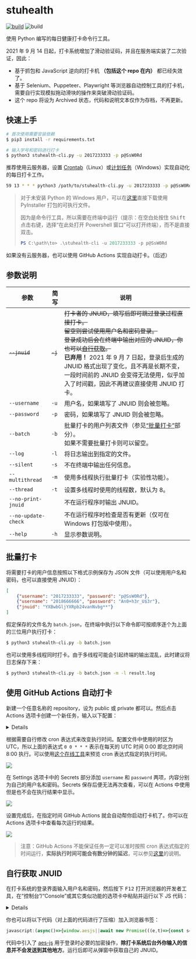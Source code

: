 # stuhealth

[![build](https://github.com/SO-JNU/stuhealth/workflows/build/badge.svg)](https://github.com/SO-JNU/stuhealth/actions) ![build](https://img.shields.io/badge/status-deprecated-red)

使用 Python 编写的每日健康打卡命令行工具。

2021 年 9 月 14 日起，打卡系统增加了滑动验证码，并且在服务端实装了二次验证，因此：

* 基于抓包和 JavaScript 逆向的打卡机 **（包括这个 repo 在内）** 都已经失效了。
* 基于 Selenium、Puppeteer、Playwright 等浏览器自动控制工具的打卡机，需要自行实现模拟拖动滑块的操作来突破滑动验证码。
* 这个 repo 将设为 Archived 状态，代码和说明文本仅作为存档，不再更新。

## 快速上手

```bash
# 首次使用需要安装依赖
$ pip3 install -r requirements.txt

# 输入学号和密码进行打卡
$ python3 stuhealth-cli.py -u 2017233333 -p p@SsW0Rd
```

推荐使用云服务器，设置 [Crontab](https://linuxtools-rst.readthedocs.io/zh_CN/latest/tool/crontab.html)（Linux）或[计划任务](https://juejin.cn/post/6844903939930865677)（Windows）实现自动化的每日打卡工作。

```bash
59 13 * * * python3 /path/to/stuhealth-cli.py -u 2017233333 -p p@SsW0Rd
```

> 对于未安装 Python 的 Windows 用户，可以在[这里](https://nightly.link/SO-JNU/stuhealth/workflows/build/master/stuhealth-cli)直接下载使用 PyInstaller 打包的可执行文件。
>
> 因为是命令行工具，所以需要在终端中运行（提示：在空白处按住 <kbd>Shift</kbd> 点击右键，选择“在此处打开 Powershell 窗口”可以打开终端），而不是直接双击。
>
> ```powershell
> PS C:\path\to> .\stuhealth-cli -u 2017233333 -p p@SsW0Rd
> ```

如果没有云服务器，也可以使用 GitHub Actions 实现自动打卡。（后述）

## 参数说明

| 参数 | 简写 | 说明 |
| - | - | - |
| ~~`--jnuid`~~ | ~~`-j`~~ | ~~打卡者的 JNUID，填写后即可跳过登录过程直接打卡。<br>留空则尝试使用用户名和密码登录。~~<br>~~登录成功后会在终端中输出对应的 JNUID，你也可以[自行获取](#自行获取-jnuid)。~~<br>**已弃用！** 2021 年 9 月 7 日起，登录后生成的 JNUID 格式出现了变化，且不再是长期不变，一段时间前的 JNUID 会变得无法使用，似乎加入了时间戳，因此不再建议直接使用 JNUID 打卡。 |
| `--username` | `-u` | 用户名，如果填写了 JNUID 则会被忽略。 |
| `--password` | `-p` | 密码，如果填写了 JNUID 则会被忽略。 |
| `--batch` | `-b` | 批量打卡的用户列表文件（参见[“批量打卡”](#批量打卡)部分）。<br>如果不需要批量打卡则可以留空。 |
| `--log` | `-l` | 将日志输出到指定的文件。 |
| `--silent` | `-s` | 不在终端中输出任何信息。 |
| `--multithread` | `-m` | 使用多线程执行批量打卡（实验性功能）。 |
| `--thread` | `-t` | 设置多线程时使用的线程数，默认为 8。 |
| `--no-print-jnuid` |  | 不在运行程序时输出 JNUID。 |
| `--no-update-check` |  | 不在运行程序时检查是否有更新（仅可在 Windows 打包版中使用）。 |
| `--help` | `-h` | 显示参数说明。 |

## 批量打卡

将需要打卡的用户信息按照以下格式示例保存为 JSON 文件（可以使用用户名和密码，也可以直接使用 JNUID）：

```json
[
    {"username": "2017233333", "password": "p@SsW0Rd"},
    {"username": "2018666666", "password": "An0+h3r_U$3r"},
    {"jnuid": "YXBwbGljYXRpb24vanNvbg**"}
]
```

假定保存的文件名为 `batch.json`，在终端中执行以下命令即可按顺序逐个为上面的三位用户执行打卡：

```bash
$ python3 stuhealth-cli.py -b batch.json
```

也可以使用多线程同时打卡。由于多线程可能会引起终端的输出混乱，此时建议将日志保存下来：

```bash
$ python3 stuhealth-cli.py -b batch.json -m -l result.log
```

## 使用 GitHub Actions 自动打卡

新建一个任意名称的 repository，设为 public 或 private 都可以。然后点击 Actions 选项卡创建一个新任务，输入以下配置：

<details>

```yaml
name: stuhealth-checkin

on:
  workflow_dispatch:
  schedule:
    # * is a special character in YAML so you have to quote this string
    - cron: '0 0 * * *'

jobs:
  stuhealth-checkin:
    runs-on: ubuntu-latest
    steps:
      - uses: actions/checkout@v2
      - name: Clone stuhealth repository
        run: git clone https://github.com/SO-JNU/stuhealth.git
      - name: Setup Python
        uses: actions/setup-python@v2
        with:
          python-version: 3.x
          architecture: x64
      - name: Cache pip dependencies
        uses: actions/cache@v2
        with:
          path: ~/.cache/pip
          key: ${{ runner.os }}-pip-${{ hashFiles('**/requirements.txt') }}
      - name: Install pip dependencies
        working-directory: stuhealth
        run: pip install -r requirements.txt
      - name: Run stuhealth
        working-directory: stuhealth
        run: python stuhealth-cli.py -u ${{ secrets.username }} -p ${{ secrets.password }} --no-print-jnuid
```

</details>

根据需要自行修改 cron 表达式来改变执行时间。配置文件中使用的时区为 UTC，所以上面的表达式 `0 0 * * *` 表示在每天的 UTC 时间 0:00 即北京时间 8:00 执行。可以使用[这个在线工具](https://tool.lu/crontab/)来预览 cron 表达式指定的执行时间。

![](https://img20.360buyimg.com/myjd/jfs/t1/160304/2/11226/43567/6045b463Ec9175d2c/3ca97ae8413b2798.png)

在 Settings 选项卡中的 Secrets 部分添加 `username` 和 `password` 两项，内容分别为自己的用户名和密码。Secrets 保存后便无法再次查看，可以在 Actions 中使用但是也不会在执行结果中显示。

![](https://img20.360buyimg.com/myjd/jfs/t1/159718/28/11336/30002/6045b470E9a94b02d/d0547851b07f1b23.png)

设置完成后，在指定时间 GitHub Actions 就会自动帮你启动打卡机了。你可以在 Actions 选项卡中查看每次运行的结果。

![](https://img20.360buyimg.com/myjd/jfs/t1/140991/34/13332/31473/6045b473E62883ca1/557a90fa0e6b0100.png)

> 注意：GitHub Actions 不能保证任务一定可以准时按照 cron 表达式指定的时间运行，**实际执行时间可能会有数分钟的延迟**，可以参见[这里](https://upptime.js.org/blog/2021/01/22/github-actions-schedule-not-working/)的说明。

## 自行获取 JNUID

在打卡系统的登录界面输入用户名和密码，然后按下 <kbd>F12</kbd> 打开浏览器的开发者工具，在“控制台”/“Console”或其它类似功能的选项卡中粘贴并运行以下 JS 代码：

<details>

```js
(async () => {

if (!window.aesjs) {
    await new Promise((resolve, reject) => {
        const el = document.createElement('script');
        el.src = 'https://cdn.jsdelivr.net/npm/aes-js@3/index.min.js';
        el.onload = resolve;
        el.onerror = reject;
        document.body.appendChild(el);
    });
}

const key = aesjs.utils.utf8.toBytes('xAt9Ye&SouxCJziN');
const username = document.getElementById('zh').value || prompt('请输入学号：');
const password = document.getElementById('passw').value || prompt('请输入密码：');
const passwordEncrypted = (new aesjs.ModeOfOperation.cbc(
    key,
    key
)).encrypt(aesjs.padding.pkcs7.pad(aesjs.utils.utf8.toBytes(password)))

fetch(
    'https://stuhealth.jnu.edu.cn/api/user/login',
    {
        method: 'post',
        headers: {
            'Content-Type': 'application/json',
        },
        body: JSON.stringify({
            username,
            password: btoa(String.fromCharCode.apply(null, passwordEncrypted)),
        }),
    }
)
    .then(res => res.json())
    .then(res => {
        if (!res.meta.success) throw new Error(res.meta.msg);
        alert(`JNUID: ${res.data.jnuid}`);
    })
    .catch(alert);

})()
```

</details>

你也可以将以下代码（对上面的代码进行了压缩）加入浏览器书签：

```js
javascript:(async()=>{window.aesjs||await new Promise(((e,t)=>{const s=document.createElement("script");s.src="https://cdn.jsdelivr.net/npm/aes-js@3/index.min.js",s.onload=e,s.onerror=t,document.body.appendChild(s)}));const e=aesjs.utils.utf8.toBytes("xAt9Ye&SouxCJziN"),t=document.getElementById("zh").value||prompt("%E8%AF%B7%E8%BE%93%E5%85%A5%E5%AD%A6%E5%8F%B7%EF%BC%9A"),s=document.getElementById("passw").value||prompt("%E8%AF%B7%E8%BE%93%E5%85%A5%E5%AF%86%E7%A0%81%EF%BC%9A"),n=new aesjs.ModeOfOperation.cbc(e,e).encrypt(aesjs.padding.pkcs7.pad(aesjs.utils.utf8.toBytes(s)));fetch("https://stuhealth.jnu.edu.cn/api/user/login",{method:"post",headers:{"Content-Type":"application/json"},body:JSON.stringify({username:t,password:btoa(String.fromCharCode.apply(null,n))})}).then((e=>e.json())).then((e=>{if(!e.meta.success)throw new Error(e.meta.msg);alert(`JNUID: ${e.data.jnuid}`)})).catch(alert)})()
```

代码中引入了 [aes-js](https://github.com/ricmoo/aes-js) 用于登录时必要的加密操作，**除打卡系统后台外你输入的信息并不会发送到其他地方**。运行后即可从弹窗中获取自己的 JNUID。
